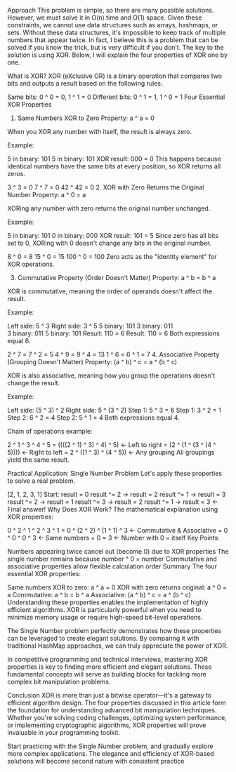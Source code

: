 Approach
This problem is simple, so there are many possible solutions. However, we must solve it in O(n) time and O(1) space. Given these constraints, we cannot use data structures such as arrays, hashmaps, or sets. Without these data structures, it's impossible to keep track of multiple numbers that appear twice. In fact, I believe this is a problem that can be solved if you know the trick, but is very difficult if you don’t. The key to the solution is using XOR. Below, I will explain the four properties of XOR one by one.

What is XOR?
XOR (eXclusive OR) is a binary operation that compares two bits and outputs a result based on the following rules:

Same bits: 0 ^ 0 = 0, 1 ^ 1 = 0
Different bits: 0 ^ 1 = 1, 1 ^ 0 = 1
Four Essential XOR Properties
1. Same Numbers XOR to Zero
Property: a ^ a = 0

When you XOR any number with itself, the result is always zero.

Example:

5 in binary: 101
5 in binary: 101
XOR result:  000 = 0
This happens because identical numbers have the same bits at every position, so XOR returns all zeros.

3 ^ 3 = 0
7 ^ 7 = 0
42 ^ 42 = 0
2. XOR with Zero Returns the Original Number
Property: a ^ 0 = a

XORing any number with zero returns the original number unchanged.

Example:

5 in binary: 101
0 in binary: 000
XOR result:  101 = 5
Since zero has all bits set to 0, XORing with 0 doesn't change any bits in the original number.

8 ^ 0 = 8
15 ^ 0 = 15
100 ^ 0 = 100
Zero acts as the "identity element" for XOR operations.

3. Commutative Property (Order Doesn't Matter)
Property: a ^ b = b ^ a

XOR is commutative, meaning the order of operands doesn't affect the result.

Example:

Left side: 5 ^ 3          Right side: 3 ^ 5
5 binary: 101             3 binary: 011  
3 binary: 011             5 binary: 101
Result:   110 = 6         Result:   110 = 6
Both expressions equal 6.

2 ^ 7 = 7 ^ 2 = 5
4 ^ 9 = 9 ^ 4 = 13
1 ^ 6 = 6 ^ 1 = 7
4. Associative Property (Grouping Doesn't Matter)
Property: (a ^ b) ^ c = a ^ (b ^ c)

XOR is also associative, meaning how you group the operations doesn't change the result.

Example:

Left side: (5 ^ 3) ^ 2    Right side: 5 ^ (3 ^ 2)
Step 1: 5 ^ 3 = 6         Step 1: 3 ^ 2 = 1
Step 2: 6 ^ 2 = 4         Step 2: 5 ^ 1 = 4
Both expressions equal 4.

Chain of operations example:

2 ^ 1 ^ 3 ^ 4 ^ 5
= ((((2 ^ 1) ^ 3) ^ 4) ^ 5)  ← Left to right
= (2 ^ (1 ^ (3 ^ (4 ^ 5))))  ← Right to left
= 2 ^ ((1 ^ 3) ^ (4 ^ 5))    ← Any grouping
All groupings yield the same result.

Practical Application: Single Number Problem
Let's apply these properties to solve a real problem.

[2, 1, 2, 3, 1]
Start: result = 0
result ^= 2  →  result = 2
result ^= 1  →  result = 3  
result ^= 2  →  result = 1
result ^= 3  →  result = 2
result ^= 1  →  result = 3  ← Final answer!
Why Does XOR Work?
The mathematical explanation using XOR properties:

0 ^ 2 ^ 1 ^ 2 ^ 3 ^ 1
= 0 ^ (2 ^ 2) ^ (1 ^ 1) ^ 3    ← Commutative & Associative
= 0 ^ 0 ^ 0 ^ 3                ← Same numbers = 0
= 3                            ← Number with 0 = itself
Key Points:

Numbers appearing twice cancel out (become 0) due to XOR properties
The single number remains because number ^ 0 = number
Commutative and associative properties allow flexible calculation order
Summary
The four essential XOR properties:

Same numbers XOR to zero: a ^ a = 0
XOR with zero returns original: a ^ 0 = a
Commutative: a ^ b = b ^ a
Associative: (a ^ b) ^ c = a ^ (b ^ c)
Understanding these properties enables the implementation of highly efficient algorithms. XOR is particularly powerful when you need to minimize memory usage or require high-speed bit-level operations.

The Single Number problem perfectly demonstrates how these properties can be leveraged to create elegant solutions. By comparing it with traditional HashMap approaches, we can truly appreciate the power of XOR.

In competitive programming and technical interviews, mastering XOR properties is key to finding more efficient and elegant solutions. These fundamental concepts will serve as building blocks for tackling more complex bit manipulation problems.

Conclusion
XOR is more than just a bitwise operator—it's a gateway to efficient algorithm design. The four properties discussed in this article form the foundation for understanding advanced bit manipulation techniques. Whether you're solving coding challenges, optimizing system performance, or implementing cryptographic algorithms, XOR properties will prove invaluable in your programming toolkit.

Start practicing with the Single Number problem, and gradually explore more complex applications. The elegance and efficiency of XOR-based solutions will become second nature with consistent practice
